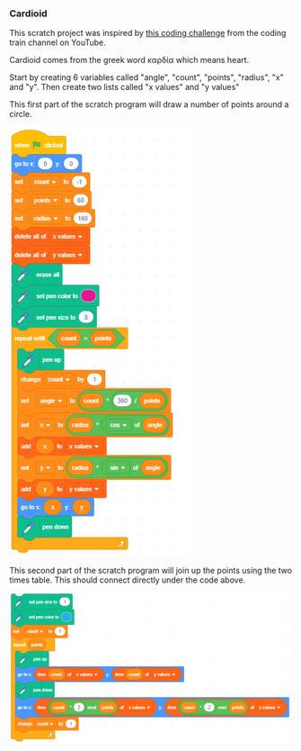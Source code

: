 
### Cardioid

This scratch project was inspired by [this coding challenge](https://www.youtube.com/watch?v=bl3nc_a1nvs) from the coding train channel on YouTube.

Cardioid comes from the greek word καρδία which means heart.

Start by creating 6 variables called "angle", "count", "points", "radius", "x" and "y". Then create two lists called "x values" and "y values"

This first part of the scratch program will draw a number of points around a circle.

![Cardioid scratch example](https://github.com/Brewster35/Coding-Club/blob/master/Cardioid/cardioid1.png)

This second part of the scratch program will join up the points using the two times table. This should connect directly under the code above.

![Cardioid scratch example](https://github.com/Brewster35/Coding-Club/blob/master/Cardioid/cardioid2.png)

